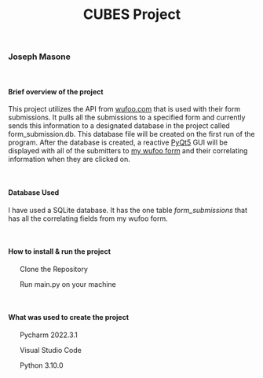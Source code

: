 <h1 align="center">CUBES Project</h1>
<br>
<h3>Joseph Masone</h3>
<br>
<h4>Brief overview of the project</h4>
<p>This project utilizes the API from <a href="https://www.wufoo.com">wufoo.com</a> that is used with their form 
submissions. It pulls all the submissions to a specified form and currently sends this information to a designated database 
in the project called form_submission.db. This database file will be created on the first run of the program. 
After the database is created, a reactive <a href="https://pypi.org/project/PyQt5/">PyQt5</a> GUI will be displayed with 
all of the submitters to <a href="https://j1masone.wufoo.com/forms/cubes-project-proposal-submission/">my wufoo form</a> 
and their correlating information when they are clicked on.</p>
<br>
<h4>Database Used</h4>
<p>I have used a SQLite database. It has the one table <i>form_submissions</i> that has all the correlating fields from my wufoo form.</p>
<br>
<h4>How to install & run the project</h4>
<ol>Clone the Repository</ol>
<ol>Run main.py on your machine</ol>
<br>
<h4>What was used to create the project</h4>
<ol>Pycharm 2022.3.1</ol>
<ol>Visual Studio Code</ol>
<ol>Python 3.10.0</ol>


